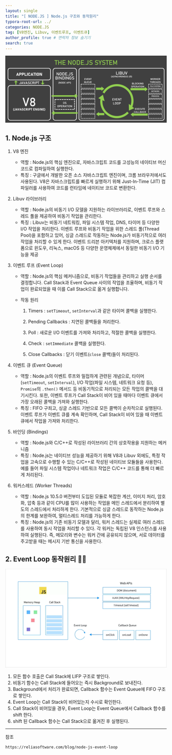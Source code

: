 ```yaml
---
layout: single
title: "[ NODE.JS ] Node.js 구조와 동작원리"
typora-root-url: ../
categories: NODE.JS
tag: [V8엔진, Libuv, 이벤트루프, 이벤트큐]
author_profile: true # 연락처 정보 숨기기
search: true
---
```


![node_js_event_loop_system_328ebcac21](/images/2024-09-08-event-loop/node_js_event_loop_system_328ebcac21.webp)

## 1. Node.js 구조

1. V8 엔진

   - 역할 : Node.js의 핵심 엔진으로, 자바스크립트 코드를 고성능의 네이티브 머신 코드로 컴파일하여 실행한다.
   - 특징 : 구글에서 개발한 오픈 소스 자바스크립트 엔진이며, 크롬 브라우저에서도 사용된다. V8은 자바스크립트를 빠르게 실행하기 위해 Just-In-Time (JIT) 컴파일러를 사용하여 코드를 런타임에 네이티브 코드로 변환한다.

2. Libuv 라이브러리

   - 역할 : Node.js의 비동기 I/O 모델을 지원하는 라이브러리로, 이벤트 루프와 스레드 풀을 제공하여 비동기 작업을 관리한다.
   - 특징 : Libuv는 비동기 네트워킹, 파일 시스템 작업, DNS, 타이머 등 다양한 I/O 작업을 처리한다. 이벤트 루프와 비동기 작업을 위한 스레드 풀(Thread Pool)을 포함하고 있어, 싱글 스레드로 작동하는 Node.js가 비동기적으로 여러 작업을 처리할 수 있게 한다. 이벤트 드리븐 아키텍처를 지원하며, 크로스 플랫폼으로 윈도우, 리눅스, macOS 등 다양한 운영체제에서 동일한 비동기 I/O 기능을 제공

3. 이벤트 루프 (Event Loop)

   - 역할 : Node.js의 핵심 메커니즘으로, 비동기 작업들을 관리하고 실행 순서를 결정합니다. Call Stack과 Event Queue 사이의 작업을 조율하며, 비동기 작업이 완료되었을 때 이를 Call Stack으로 옮겨 실행합니다.

   - 작동 원리

     1. Timers : `setTimeout`, `setInterval`과 같은 타이머 콜백을 실행한다.

     2. Pending Callbacks : 지연된 콜백들을 처리한다.

     3. Poll : 새로운 I/O 이벤트를 가져와 처리하고, 적절한 콜백을 실행한다.

     4. Check : `setImmediate` 콜백을 실행한다.
     5. Close Callbacks : 닫기 이벤트(`close` 콜백)들이 처리된다.

4. 이벤트 큐 (Event Queue)
   - 역할 : Node.js의 이벤트 루프와 밀접하게 관련된 개념으로, 타이머(`setTimeout`, `setInterval`), I/O 작업(파일 시스템, 네트워크 요청 등), `Promise`의 `.then()` 메서드 등 비동기적으로 처리되는 모든 작업의 콜백을 대기시킨다. 또한, 이벤트 루프가 Call Stack이 비어 있을 때마다 이벤트 큐에서 가장 오래된 콜백을 가져와 실행한다.
   - 특징 : FIFO 구죄고, 싱글 스레드 기반으로 모든 콜백이 순차적으로 실행된다. 이벤트 루프가 이벤트 큐를 계속 확인하며, Call Stack이 비어 있을 때 이벤트 큐에서 작업을 가져와 처리한다.
5. 바인딩 (Bindings)
   - 역할 : Node.js와 C/C++로 작성된 라이브러리 간의 상호작용을 지원하는 메커니즘
   - 특징 : Node.js는 네이티브 성능을 제공하기 위해 V8과 Libuv 외에도, 특정 작업을 고속으로 수행할 수 있는 C/C++로 작성된 네이티브 모듈들을 사용한다. 예를 들어 파일 시스템 작업이나 네트워크 작업은 C/C++ 코드를 통해 더 빠르게 처리된다.
6. 워커스레드 (Worker Threads)
   - 역할 : Node.js 10.5.0 버전부터 도입된 모듈로 복잡한 계산, 이미지 처리, 암호화, 압축 등과 같이 CPU를 많이 사용하는 작업을 메인 스레드에서 분리하여 별도의 스레드에서 처리하게 한다. 기본적으로 싱글 스레드로 동작하는 Node.js의 한계를 보완하여, 멀티스레드 처리를 가능하게 한다.
   - 특징 : Node.js의 기존 비동기 모델과 달리, 워커 스레드는 실제로 여러 스레드를 사용하여 동시 작업을 처리할 수 있다. 각 워커는 독립된 V8 인스턴스를 사용하여 실행된다. 즉, 메모리와 변수는 워커 간에 공유되지 않으며, 서로 데이터를 주고받을 때는 메시지 기반 통신을 사용한다.

## 2. Event Loop 동작원리 ✍🏻

![eventloop](/images/2024-09-08-event-loop/eventloop.png)

1. 모든 함수 호출은 Call Stack에 LIFP 구조로 쌓인다.
2. 비동기 함수는 Call Stack에 들어오는 즉시 Background로 보내진다.
3. Background에서 처리가 완료되면, Callback 함수는 Event Queue에 FIFO 구조로 쌓인다.
4. Event Loop는 Call Stack이 비어있는지 수시로 확인한다.
5. Call Stack이 비어있을 경우, Event Loop는 Event Queue에서 Callback 함수를 shift 한다.
6. shift 된 Callback 함수는 Call Stack으로 옮겨진 후 실행된다.

---

참조

```
https://reliasoftware.com/blog/node-js-event-loop

```
